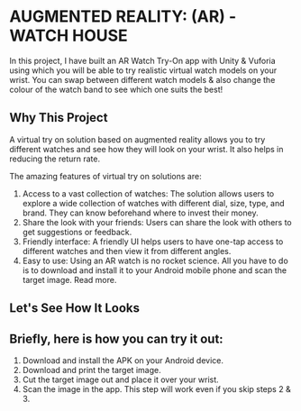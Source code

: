 # AUGMENTED REALITY: (AR) - WATCH HOUSE 
In this project, I have built an AR Watch Try-On app with Unity & Vuforia using which you will be able to try realistic virtual watch models on your wrist. You can swap between different watch models & also change the colour of the watch band to see which one suits the best!

## Why This Project
A virtual try on solution based on augmented reality allows you to try different watches and see how they will look on your wrist. It also helps in reducing the return rate.

The amazing features of virtual try on solutions are:

1. Access to a vast collection of watches: The solution allows users to explore a wide collection of watches with different dial, size, type, and brand. They can know beforehand where to invest their money.
2. Share the look with your friends: Users can share the look with others to get suggestions or feedback.
3. Friendly interface: A friendly UI helps users to have one-tap access to different watches and then view it from different     angles.
4. Easy to use: Using an AR watch is no rocket science. All you have to do is to download and install it to your Android mobile phone and scan the target image. Read more.

## Let's See How It Looks


## Briefly, here is how you can try it out:
1. Download and install the APK on your Android device.
2. Download and print the target image.
3. Cut the target image out and place it over your wrist.
4. Scan the image in the app. This step will work even if you skip steps 2 & 3.